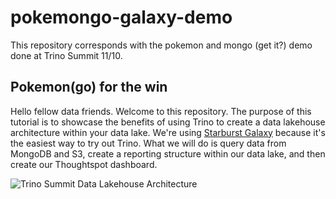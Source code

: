 # pokemongo-galaxy-demo
This repository corresponds with the pokemon and mongo (get it?) demo done at Trino Summit 11/10.


## Pokemon(go) for the win

Hello fellow data friends. Welcome to this repository. The purpose of this tutorial is to showcase the benefits of using Trino to create a data lakehouse architecture within your data lake. We're using [Starburst Galaxy](https://galaxy.starburst.io/login) because it's the easiest way to try out Trino. What we will do is query data from MongoDB and S3, create a reporting structure within our data lake, and then create our Thoughtspot dashboard. 


![Trino Summit Data Lakehouse Architecture](https://user-images.githubusercontent.com/33696269/200690090-434d0428-8e06-403f-9c34-d794f87cd85f.png)
